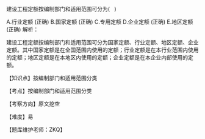 <p>建设工程定额按编制部门和适用范围可分为( &nbsp; )</p>
A.行业定额  (正确)
B.国家定额  (正确)
C.专用定额
D.企业定额  (正确)
E.地区定额  (正确)
解析：<p>建设工程定额按编制部门和适用范围可分为国家定额、行业定额、地区定额、企业定额。其中国家定额是在全国范围内使用的定额；行业定额是在本行业范围内使用的定额；地区定额是在本地区内使用的定额；企业定额是在本企业内部使用的定额。</p><p>【知识点】按编制部门和适用范围分类</p><p>【考点】按编制部门和适用范围分类</p><p>【考察方向】原文挖空</p><p>【难度】易</p><p>【题库维护老师：ZKQ】</p>
